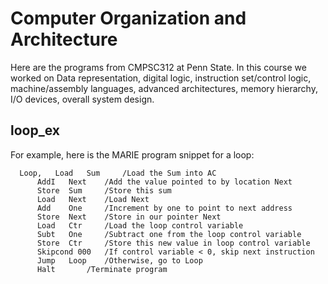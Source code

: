 # Computer Organization and Architecture

Here are the programs from CMPSC312 at Penn State. 
In this course we worked on Data representation, digital logic, instruction set/control logic, machine/assembly languages, advanced architectures, memory hierarchy, I/O devices, overall system design. 

## loop_ex

For example, here is the MARIE program snippet for a loop:
```
  Loop,   Load 	 Sum	 /Load the Sum into AC		
	  AddI	 Next	 /Add the value pointed to by location Next		
	  Store	 Sum	 /Store this sum		
	  Load	 Next	 /Load Next		
	  Add	 One	 /Increment by one to point to next address		
	  Store	 Next	 /Store in our pointer Next		
	  Load	 Ctr	 /Load the loop control variable		
	  Subt	 One	 /Subtract one from the loop control variable		
	  Store	 Ctr	 /Store this new value in loop control variable		
	  Skipcond 000	 /If control variable < 0, skip next instruction		
	  Jump	 Loop	 /Otherwise, go to Loop		
	  Halt		 /Terminate program
  ```

